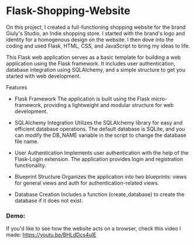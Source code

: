 # Flask-Shopping-Website
On this project, I created a full-functioning shopping website for the brand Giuly's Studio, an Indie shopping store. I started with the brand's logo and identity for a homogenous design on the website. I then dove into the coding and used Flask, HTML, CSS, and JavaScript to bring my ideas to life. 

This Flask web application serves as a basic template for building a web application using the Flask framework. It includes user authentication, database integration using SQLAlchemy, and a simple structure to get you started with web development.


Features
- Flask Framework
  The application is built using the Flask micro-framework, providing a lightweight and modular structure for web development.

- SQLAlchemy Integration
  Utilizes the SQLAlchemy library for easy and efficient database operations.
  The default database is SQLite, and you can modify the DB_NAME variable in the script to change the database file name.

- User Authentication
  Implements user authentication with the help of the Flask-Login extension.
  The application provides login and registration functionality.

- Blueprint Structure
  Organizes the application into two blueprints: views for general views and auth for authentication-related views.

- Database Creation
  Includes a function (create_database) to create the database if it does not exist.


### Demo: 
If you'd like to see how the website acts on a browser, check this video I made: https://youtu.be/BHLdDcs4ulE 

